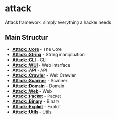 # attack
Attack framework, simply everything a hacker needs

## Main Structur

* [**Attack::Core**](https://github.com/Attack-framework/attack) - The Core
* [**Attack::String**](https://github.com/Attack-framework/string) - String manipluation 
* [**Attack::CLI**](https://github.com/Attack-framework/cli) - CLI
* [**Attack::WUI**](https://github.com/Attack-framework/wui) - Web Interface
* [**Attack::API**](https://github.com/Attack-framework/api) - API
* [**Attack::Crawler**](https://github.com/Attack-framework/crawler) - Web Crawler
* [**Attack::Scanner**](https://github.com/Attack-framework/scanner) - Scanner 
* [**Attack::Domain**](https://github.com/Attack-framework/Domain) - Domain 
* [**Attack::Web**](https://github.com/Attack-framework/web) - Web
* [**Attack::Packet**](https://github.com/Attack-framework/packet) - Packet
* [**Attack::Binary**](https://github.com/Attack-framework/binary) - Binary
* [**Attack::Exploit**](https://github.com/Attack-framework/exploit) - Exploit
* [**Attack::Utils**](https://github.com/Attack-framework/utils) - Utils
